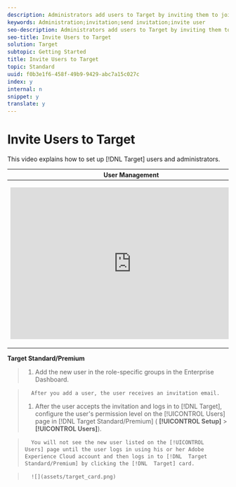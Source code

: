 ```yaml
---
description: Administrators add users to Target by inviting them to join.
keywords: Administration;invitation;send invitation;invite user
seo-description: Administrators add users to Target by inviting them to join.
seo-title: Invite Users to Target
solution: Target
subtopic: Getting Started
title: Invite Users to Target
topic: Standard
uuid: f0b3e1f6-458f-49b9-9429-abc7a15c027c
index: y
internal: n
snippet: y
translate: y
---
```


# Invite Users to Target

This video explains how to set up [!DNL  Target] users and administrators. 



<table id="table_C56F4BE9B867463380013C584D97DAD2"> 
 <thead> 
  <tr> 
   <th class="entry" colspan="2"> User Management </th> 
   <th colname="col3" class="entry"> 4:39 </th> 
  </tr>
 </thead>
 <tbody> 
  <tr> 
   <td colspan="2"> <p> 
     <div width="550" class="video-iframe"> 
      <iframe src="https://www.youtube.com/embed/PIjZHxQpOlg/" frameborder="0" webkitallowfullscreen="true" mozallowfullscreen="true" oallowfullscreen="true" msallowfullscreen="true" allowfullscreen="allowfullscreen" scrolling="no" width="550" height="345">https://www.youtube.com/embed/PIjZHxQpOlg/</iframe>
     </div> </p> </td> 
   <td colname="col3"> <p> 
     <ul id="ul_B17C3EFA4B664415AE0159E418FF45C4"> 
      <li id="li_916224D2105348BE93D60015B2F43D4F">Create new Target users at the appropriate access level </li> 
      <li id="li_0FED234A3A054DEAB62C4F58BAB47F7F">Create new target administrators </li> 
     </ul> </p> </td> 
  </tr> 
 </tbody> 
</table>

**Target Standard/Premium** 

>1. Add the new user in the role-specific groups in the Enterprise Dashboard.

>       After you add a user, the user receives an invitation email. 
>1. After the user accepts the invitation and logs in to [!DNL  Target], configure the user's permission level on the [!UICONTROL  Users] page in [!DNL  Target Standard/Premium] ( **[!UICONTROL  Setup]** > **[!UICONTROL  Users]**).

>       You will not see the new user listed on the [!UICONTROL  Users] page until the user logs in using his or her Adobe Experience Cloud account and then logs in to [!DNL  Target Standard/Premium] by clicking the [!DNL  Target] card. 

>       ![](assets/target_card.png) 
